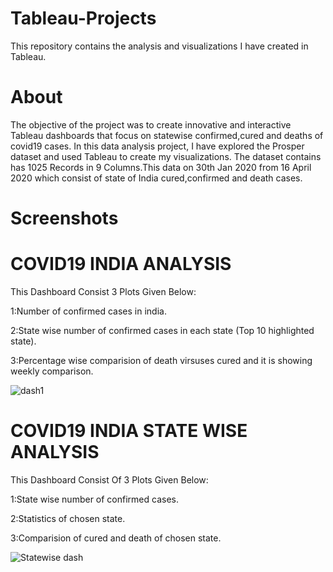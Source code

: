 # Tableau-Projects
This repository contains the analysis and visualizations I have created in Tableau.

# About
The objective of the project was to create innovative and interactive Tableau dashboards that focus on statewise confirmed,cured and deaths of covid19 cases.
In this data analysis project, I have explored the Prosper dataset and used Tableau to create my visualizations.
The dataset contains has 1025 Records in 9 Columns.This data on 30th Jan 2020 from 16 April 2020 which consist of state of India cured,confirmed and death cases.
# Screenshots
# COVID19 INDIA ANALYSIS
This Dashboard Consist 3 Plots Given Below:

1:Number of confirmed cases in india.

2:State wise number of confirmed cases in each state (Top 10 highlighted state).

3:Percentage wise comparision of death virsuses cured and it is showing weekly comparison.

![dash1](https://user-images.githubusercontent.com/83400257/122022534-4f345780-cde4-11eb-96cd-a0d0b0ad1d95.PNG)

# COVID19 INDIA STATE WISE ANALYSIS

This Dashboard Consist Of 3 Plots Given Below:

1:State wise number of confirmed cases.

2:Statistics of chosen state.

3:Comparision of cured and death  of chosen state.

![Statewise dash](https://user-images.githubusercontent.com/83400257/122033942-a50dfd00-cdee-11eb-8167-f180f9d1d8c8.PNG)

